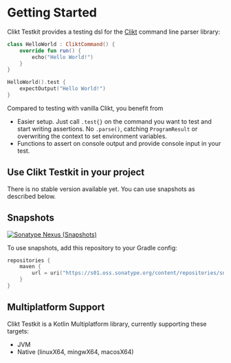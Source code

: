 # Getting Started

Clikt Testkit provides a testing dsl for the [Clikt](https://github.com/ajalt/clikt) command line parser library:

```kotlin
class HelloWorld : CliktCommand() {
    override fun run() {
        echo("Hello World!")
    }
}

HelloWorld().test {
    expectOutput("Hello World!")
}
```

Compared to testing with vanilla Clikt, you benefit from

- Easier setup. 
  Just call `.test{}` on the command you want to test and start writing assertions.
  No `.parse()`, catching `ProgramResult` or overwriting the context to set environment variables.
- Functions to assert on console output and provide console input in your test.

## Use Clikt Testkit in your project
There is no stable version available yet. 
You can use snapshots as described below.

## Snapshots
[![Sonatype Nexus (Snapshots)](https://img.shields.io/nexus/s/com.wolpl/clikt-testkit?label=latest%20snapshot&server=https%3A%2F%2Fs01.oss.sonatype.org)](https://s01.oss.sonatype.org/content/repositories/snapshots/com/wolpl/clikt-testkit/)

To use snapshots, add this repository to your Gradle config:
```kotlin
repositories {
    maven {
        url = uri("https://s01.oss.sonatype.org/content/repositories/snapshots/")
    }
}
```

## Multiplatform Support
Clikt Testkit is a Kotlin Multiplatform library, currently supporting these targets:

- JVM
- Native (linuxX64, mingwX64, macosX64)